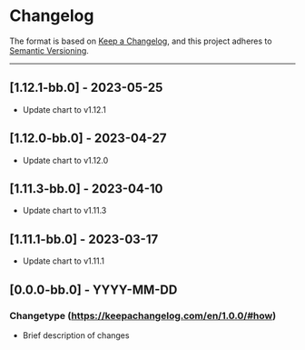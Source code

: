 # Changelog

The format is based on [Keep a Changelog](https://keepachangelog.com/en/1.0.0/), and this project adheres to [Semantic Versioning](https://semver.org/spec/v2.0.0.html).

---
## [1.12.1-bb.0] - 2023-05-25
- Update chart to v1.12.1

## [1.12.0-bb.0] - 2023-04-27
- Update chart to v1.12.0


## [1.11.3-bb.0] - 2023-04-10
- Update chart to v1.11.3

## [1.11.1-bb.0] - 2023-03-17
- Update chart to v1.11.1

## [0.0.0-bb.0] - YYYY-MM-DD
### Changetype (https://keepachangelog.com/en/1.0.0/#how)
- Brief description of changes
